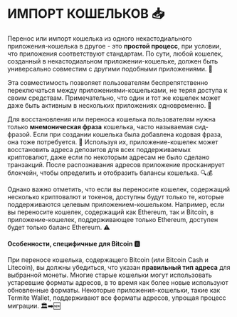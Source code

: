 # ИМПОРТ КОШЕЛЬКОВ 📥

Перенос или импорт кошелька из одного некастодиального приложения-кошелька в другое - это **простой процесс**, при условии, что приложения соответствуют стандартам. По сути, любой кошелек, созданный в некастодиальном приложении-кошельке, должен быть универсально совместим с другими подобными приложениями. 🔀

Эта совместимость позволяет пользователям беспрепятственно переключаться между приложениями-кошельками, не теряя доступа к своим средствам. Примечательно, что один и тот же кошелек может даже быть активным в нескольких приложениях одновременно. 🔗

Для восстановления или переноса кошелька пользователям нужна только **мнемоническая фраза** кошелька, часто называемая сид-фразой. Если при создании кошелька была добавлена кодовая фраза, она тоже потребуется. 🔑 Используя их, приложение-кошелек может восстановить адреса депозитов для всех поддерживаемых криптовалют, даже если по некоторым адресам не было сделано транзакций. После распознавания адресов приложение просканирует блокчейн, чтобы определить и отобразить балансы кошелька. 🔍💰

Однако важно отметить, что если вы переносите кошелек, содержащий несколько криптовалют и токенов, доступны будут только те, которые поддерживаются целевым приложением-кошельком. Например, если вы переносите кошелек, содержащий как Ethereum, так и Bitcoin, в приложение-кошелек, поддерживающее только Ethereum, доступен будет только баланс Ethereum. ⚠️

#### Особенности, специфичные для Bitcoin 🅱️
При переносе кошелька, содержащего Bitcoin (или Bitcoin Cash и Litecoin), вы должны убедиться, что указан **правильный тип адреса** для выбранной монеты. Многие старые кошельки могут использовать устаревшие форматы адресов, в то время как более новые используют обновленные форматы. Некоторые приложения-кошельки, такие как Termite Wallet, поддерживают все форматы адресов, упрощая процесс миграции. 🏛️➡️🆕